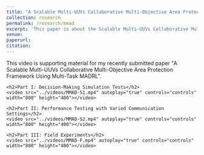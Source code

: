 ```yaml
---
title: "A Scalable Multi-UUVs Collaborative Multi-Objective Area Protection Framework Using Multi-Task MADRL"
collection: research
permalink: /research/mmad
excerpt: 'This paper is about the Scalable Multi-UUVs Collaborative Multi-Objective Area Protection Framework Using Multi-Task MADRL'
venue:
paperurl:
citation:
---
```


<html lang="en">
<head>
    <meta charset="UTF-8">
    <meta name="viewport" content="width=device-width, initial-scale=1.0">
    <title>Supporting Material</title>
</head>
<body>
    <p>This video is supporting material for my recently submitted paper "A Scalable Multi-UUVs Collaborative Multi-Objective Area Protection Framework Using Multi-Task MADRL".</p>
    
    <h2>Part I: Decision-Making Simulation Tests</h2>
    <video src="../videos/MMAD-S1.mp4" autoplay="true" controls="controls" width="800" height="400"></video>

    <h2>Part II: Performance Testing with Varied Communication Settings</h2>
    <video src="../videos/MMAD-S2.mp4" autoplay="true" controls="controls" width="800" height="400"></video>

    <h2>Part III: Field Experiments</h2>
    <video src="../videos/MMAD-F.mp4" autoplay="true" controls="controls" width="800" height="400"></video>
</body>
</html>
